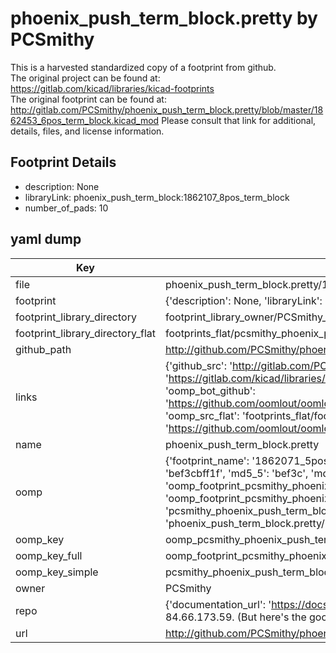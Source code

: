 # phoenix_push_term_block.pretty by PCSmithy  
This is a harvested standardized copy of a footprint from github.  
The original project can be found at:  
https://gitlab.com/kicad/libraries/kicad-footprints  
The original footprint can be found at:
http://gitlab.com/PCSmithy/phoenix_push_term_block.pretty/blob/master/1862453_6pos_term_block.kicad_mod
Please consult that link for additional, details, files, and license information.  
## Footprint Details
* description: None  
* libraryLink: phoenix_push_term_block:1862107_8pos_term_block  
* number_of_pads: 10  
## yaml dump  
| Key | Value |  
| --- | --- |  
| file | phoenix_push_term_block.pretty/1862071_5pos_term_block.kicad_mod |  
| footprint | {'description': None, 'libraryLink': 'phoenix_push_term_block:1862107_8pos_term_block', 'number_of_pads': 10} |  
| footprint_library_directory | footprint_library_owner/PCSmithy_phoenix_push_term_block.pretty |  
| footprint_library_directory_flat | footprints_flat/pcsmithy_phoenix_push_term_block_1862071_5pos_term_block/working |  
| github_path | http://github.com/PCSmithy/phoenix_push_term_block.pretty/blob/master/1862071_5pos_term_block.kicad_mod |  
| links | {'github_src': 'http://gitlab.com/PCSmithy/phoenix_push_term_block.pretty/blob/master/1862453_6pos_term_block.kicad_mod', 'github_src_repo': 'https://gitlab.com/kicad/libraries/kicad-footprints', 'oomp_bot': 'footprints/pcsmithy_phoenix_push_term_block_1862071_5pos_term_block/working', 'oomp_bot_github': 'https://github.com/oomlout/oomlout_oomp_footprint_bot/tree/main/footprints/pcsmithy_phoenix_push_term_block_1862071_5pos_term_block/working', 'oomp_src_flat': 'footprints_flat/footprints_flat/pcsmithy_phoenix_push_term_block_1862071_5pos_term_block/working', 'oomp_src_flat_github': 'https://github.com/oomlout/oomlout_oomp_footprint_src/tree/main/footprints_flat/pcsmithy_phoenix_push_term_block_1862071_5pos_term_block/working'} |  
| name | phoenix_push_term_block.pretty |  
| oomp | {'footprint_name': '1862071_5pos_term_block', 'library_name': 'phoenix_push_term_block', 'md5': 'bef3cbff1f187d51277f6f13bc04a611', 'md5_10': 'bef3cbff1f', 'md5_5': 'bef3c', 'md5_6': 'bef3cb', 'oomp_key': 'oomp_pcsmithy_phoenix_push_term_block_1862071_5pos_term_block', 'oomp_key_extra': 'oomp_footprint_pcsmithy_phoenix_push_term_block_1862071_5pos_term_block', 'oomp_key_full': 'oomp_footprint_pcsmithy_phoenix_push_term_block_1862071_5pos_term_block_bef3cb', 'oomp_key_simple': 'pcsmithy_phoenix_push_term_block_1862071_5pos_term_block', 'original_filename': 'phoenix_push_term_block.pretty/1862071_5pos_term_block.kicad_mod', 'owner_name': 'pcsmithy'} |  
| oomp_key | oomp_pcsmithy_phoenix_push_term_block_1862071_5pos_term_block |  
| oomp_key_full | oomp_footprint_pcsmithy_phoenix_push_term_block_1862071_5pos_term_block |  
| oomp_key_simple | pcsmithy_phoenix_push_term_block_1862071_5pos_term_block |  
| owner | PCSmithy |  
| repo | {'documentation_url': 'https://docs.github.com/rest/overview/resources-in-the-rest-api#rate-limiting', 'message': "API rate limit exceeded for 84.66.173.59. (But here's the good news: Authenticated requests get a higher rate limit. Check out the documentation for more details.)"} |  
| url | http://github.com/PCSmithy/phoenix_push_term_block.pretty |  

